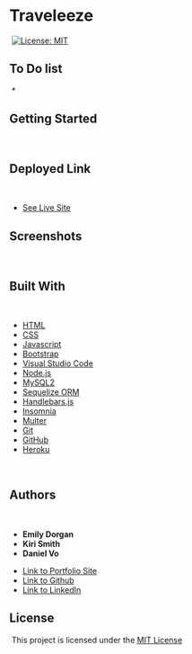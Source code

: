 # Traveleeze
​
[![License: MIT](https://img.shields.io/badge/License-MIT-yellow.svg)](https://opensource.org/licenses/MIT)
​
## To Do list
​
* 
​
## Getting Started
​
​
​
## Deployed Link
​
* [See Live Site](#)
​
## Screenshots
​
​
​
## Built With
​
* [HTML](https://developer.mozilla.org/en-US/docs/Web/HTML)
* [CSS](https://developer.mozilla.org/en-US/docs/Web/CSS)
* [Javascript](https://developer.mozilla.org/en-US/docs/Web/JavaScript)
* [Bootstrap](https://getbootstrap.com/)
* [Visual Studio Code](https://code.visualstudio.com/)
* [Node.js](https://nodejs.org/en/)
* [MySQL2](https://www.npmjs.com/package/mysql2)
* [Sequelize ORM](https://sequelize.org/)
* [Handlebars.js](https://handlebarsjs.com/)
* [Insomnia](https://insomnia.rest/)
* [Multer](https://www.npmjs.com/package/multer)
* [Git](https://git-scm.com/)
* [GitHub](github.com)
* [Heroku](https://id.heroku.com/)

​
## Authors
​
* **Emily Dorgan** 
* **Kiri Smith** 
* **Daniel Vo** 
​
- [Link to Portfolio Site](https://emdorgan.github.io/updated-portfolio/)
- [Link to Github](https://github.com/emdorgan)
- [Link to LinkedIn](https://www.linkedin.com/in/emily-dorgan/)
​
## License
​
This project is licensed under the [MIT License](https://opensource.org/licenses/MIT)